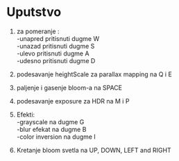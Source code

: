 # Uputstvo

1. za pomeranje : \
   -unapred  pritisnuti dugme W \
   -unazad  pritisnuti dugme S \
   -ulevo  pritisnuti dugme A \
   -udesno  pritisnuti dugme D

2. podesavanje heightScale za parallax mapping na Q i E
3. paljenje i gasenje bloom-a na SPACE 
4. podesavanje exposure za HDR na M i P
5. Efekti: \
    -grayscale na dugme G\
   -blur efekat na dugme B\
   -color inversion na dugme I
6. Kretanje bloom svetla na UP, DOWN, LEFT and RIGHT

